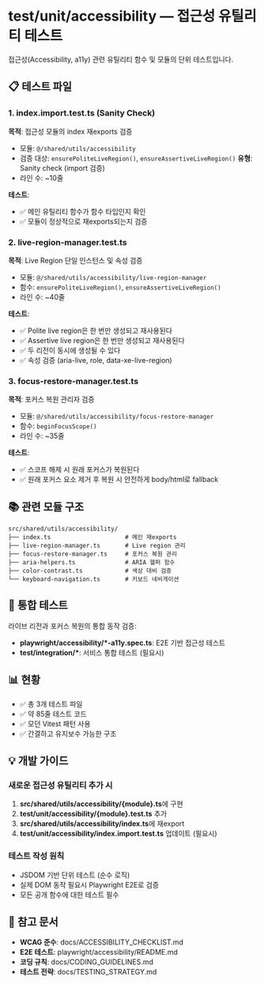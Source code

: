 # test/unit/accessibility — 접근성 유틸리티 테스트

접근성(Accessibility, a11y) 관련 유틸리티 함수 및 모듈의 단위 테스트입니다.

## 📋 테스트 파일

### 1. index.import.test.ts (Sanity Check)

**목적**: 접근성 모듈의 index 재exports 검증

- 모듈: `@/shared/utils/accessibility`
- 검증 대상: `ensurePoliteLiveRegion()`, `ensureAssertiveLiveRegion()` **유형**:
  Sanity check (import 검증)
- 라인 수: ~10줄

**테스트**:

- ✅ 메인 유틸리티 함수가 함수 타입인지 확인
- ✅ 모듈이 정상적으로 재exports되는지 검증

### 2. live-region-manager.test.ts

**목적**: Live Region 단일 인스턴스 및 속성 검증

- 모듈: `@/shared/utils/accessibility/live-region-manager`
- 함수: `ensurePoliteLiveRegion()`, `ensureAssertiveLiveRegion()`
- 라인 수: ~40줄

**테스트**:

- ✅ Polite live region은 한 번만 생성되고 재사용된다
- ✅ Assertive live region은 한 번만 생성되고 재사용된다
- ✅ 두 리전이 동시에 생성될 수 있다
- ✅ 속성 검증 (aria-live, role, data-xe-live-region)

### 3. focus-restore-manager.test.ts

**목적**: 포커스 복원 관리자 검증

- 모듈: `@/shared/utils/accessibility/focus-restore-manager`
- 함수: `beginFocusScope()`
- 라인 수: ~35줄

**테스트**:

- ✅ 스코프 해제 시 원래 포커스가 복원된다
- ✅ 원래 포커스 요소 제거 후 복원 시 안전하게 body/html로 fallback

## 📚 관련 모듈 구조

```
src/shared/utils/accessibility/
├── index.ts                     # 메인 재exports
├── live-region-manager.ts       # Live region 관리
├── focus-restore-manager.ts     # 포커스 복원 관리
├── aria-helpers.ts              # ARIA 헬퍼 함수
├── color-contrast.ts            # 색상 대비 검증
└── keyboard-navigation.ts       # 키보드 네비게이션
```

## 🔄 통합 테스트

라이브 리전과 포커스 복원의 통합 동작 검증:

- **playwright/accessibility/\*-a11y.spec.ts**: E2E 기반 접근성 테스트
- **test/integration/\***: 서비스 통합 테스트 (필요시)

## 📊 현황

- ✅ 총 3개 테스트 파일
- ✅ 약 85줄 테스트 코드
- ✅ 모던 Vitest 패턴 사용
- ✅ 간결하고 유지보수 가능한 구조

## 💡 개발 가이드

### 새로운 접근성 유틸리티 추가 시

1. **src/shared/utils/accessibility/\{module\}.ts**에 구현
2. **test/unit/accessibility/{module}.test.ts** 추가
3. **src/shared/utils/accessibility/index.ts**에 재export
4. **test/unit/accessibility/index.import.test.ts** 업데이트 (필요시)

### 테스트 작성 원칙

- JSDOM 기반 단위 테스트 (순수 로직)
- 실제 DOM 동작 필요시 Playwright E2E로 검증
- 모든 공개 함수에 대한 테스트 필수

## 🔗 참고 문서

- **WCAG 준수**: docs/ACCESSIBILITY_CHECKLIST.md
- **E2E 테스트**: playwright/accessibility/README.md
- **코딩 규칙**: docs/CODING_GUIDELINES.md
- **테스트 전략**: docs/TESTING_STRATEGY.md
